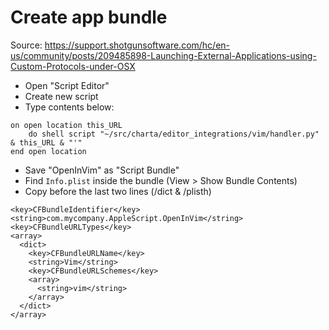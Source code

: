 # Create app bundle

Source: https://support.shotgunsoftware.com/hc/en-us/community/posts/209485898-Launching-External-Applications-using-Custom-Protocols-under-OSX

- Open "Script Editor"
- Create new script
- Type contents below:

```
on open location this_URL
    do shell script "~/src/charta/editor_integrations/vim/handler.py" & this_URL & "'"
end open location
```

- Save "OpenInVim" as "Script Bundle"
- Find `Info.plist` inside the bundle (View > Show Bundle Contents)
- Copy before the last two lines (/dict & /plisth)

```
<key>CFBundleIdentifier</key>
<string>com.mycompany.AppleScript.OpenInVim</string>
<key>CFBundleURLTypes</key>
<array>
  <dict>
    <key>CFBundleURLName</key>
    <string>Vim</string>
    <key>CFBundleURLSchemes</key>
    <array>
      <string>vim</string>
    </array>
  </dict>
</array>
```
